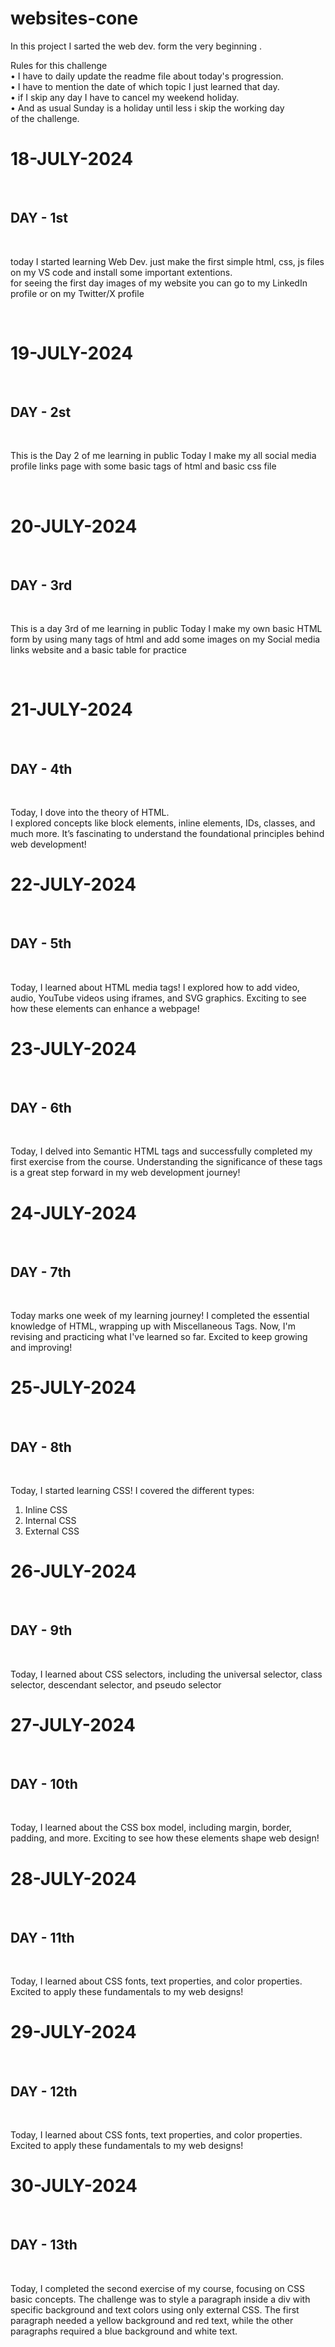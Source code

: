 # websites-cone
In this project I sarted the web dev. form the very beginning .
<P>
Rules for this challenge 
<br>
• I have to daily update the readme file about today's progression.
  <br>
• I have to mention the date of which topic I just learned that day.
  <br>
• if I skip any day I have to cancel my weekend holiday.
  <br>
• And as usual Sunday is a holiday until less i skip the working day of the challenge.
</P>

<h1>18-JULY-2024</h1>
<br>
<h2>DAY - 1st</h2>
<br>
<p>
  today I started learning Web Dev. 
  just make the first simple html, css, js files on my VS code and install some important extentions.<br>
  for seeing the first day images of my website you can go to my LinkedIn profile or on my Twitter/X profile
</p>
<br>
<h1>19-JULY-2024</h1>
<br>
<h2>DAY - 2st</h2>
<br>
<p>
  This is the Day 2 of me learning in public 
Today I make my all social media profile links page with some basic tags of html and basic css file 
</p>
<br>
<h1>20-JULY-2024</h1>
<br>
<h2>DAY - 3rd</h2>
<br>
<p>
  This is a day 3rd of me learning in public 
  Today I make my own basic HTML form by using many tags of html and add some images on my Social media links website and a basic table for practice
</p>
<br>
<h1>21-JULY-2024</h1>
<br>
<h2>DAY - 4th</h2>
<br>
<p>
  Today, I dove into the theory of HTML.<br>
  I explored concepts like block elements, inline elements, IDs, classes, and much more. It’s fascinating to understand the foundational principles behind web development!
</p>
<h1>22-JULY-2024</h1>
<br>
<h2>DAY - 5th</h2>
<br>
<p>
  Today, I learned about HTML media tags! I explored how to add video, audio, YouTube videos using iframes, and SVG graphics. Exciting to see how these elements can enhance a webpage!
</p>
<h1>23-JULY-2024</h1>
<br>
<h2>DAY - 6th</h2>
<br>
<p>
  Today, I delved into Semantic HTML tags and successfully completed my first exercise from the course. Understanding the significance of these tags is a great step forward in my web development journey!
</p>
<h1>24-JULY-2024</h1>
<br>
<h2>DAY - 7th</h2>
<br>
<p>
  Today marks one week of my learning journey! I completed the essential knowledge of HTML, wrapping up with Miscellaneous Tags. Now, I'm revising and practicing what I've learned so far. Excited to keep growing and improving!
</p>
<h1>25-JULY-2024</h1>
<br>
<h2>DAY - 8th</h2>
<br>
<p>
  Today, I started learning CSS! I covered the different types:
<ol>
<li>Inline CSS</li>
<li>Internal CSS</li>
<li>External CSS</li>
</ol>
</p>
<h1>26-JULY-2024</h1>
<br>
<h2>DAY - 9th</h2>
<br>
<p>
  Today, I learned about CSS selectors, including the universal selector, class selector, descendant selector, and pseudo selector
</p>
<h1>27-JULY-2024</h1>
<br>
<h2>DAY - 10th</h2>
<br>
<p>
  Today, I learned about the CSS box model, including margin, border, padding, and more. Exciting to see how these elements shape web design!
</p>
<h1>28-JULY-2024</h1>
<br>
<h2>DAY - 11th</h2>
<br>
<p>Today, I learned about CSS fonts, text properties, and color properties. Excited to apply these fundamentals to my web designs!</p>
<h1>29-JULY-2024</h1>
<br>
<h2>DAY - 12th</h2>
<br>
<p>Today, I learned about CSS fonts, text properties, and color properties. Excited to apply these fundamentals to my web designs!</p>
<h1>30-JULY-2024</h1>
<br>
<h2>DAY - 13th</h2>
<br>
<p>Today, I completed the second exercise of my course, focusing on CSS basic concepts. The challenge was to style a paragraph inside a div with specific background and text colors using only external CSS. The first paragraph needed a yellow background and red text, while the other paragraphs required a blue background and white text.</p>
